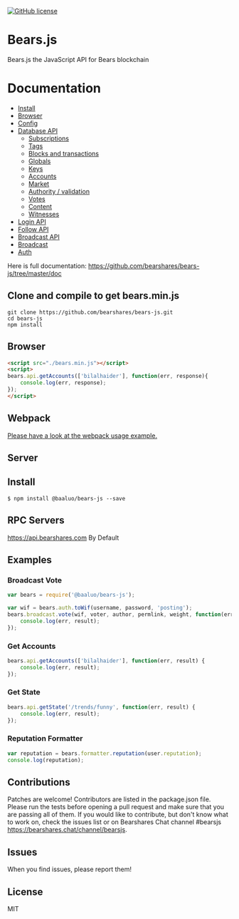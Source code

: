 [![GitHub license](https://img.shields.io/badge/license-MIT-blue.svg)](https://github.com/bearshares/bears-js/blob/master/LICENSE)

# Bears.js
Bears.js the JavaScript API for Bears blockchain

# Documentation

- [Install](https://github.com/bearshares/bears-js/tree/master/doc#install)
- [Browser](https://github.com/bearshares/bears-js/tree/master/doc#browser)
- [Config](https://github.com/bearshares/bears-js/tree/master/doc#config)
- [Database API](https://github.com/bearshares/bears-js/tree/master/doc#api)
    - [Subscriptions](https://github.com/bearshares/bears-js/tree/master/doc#subscriptions)
    - [Tags](https://github.com/bearshares/bears-js/tree/master/doc#tags)
    - [Blocks and transactions](https://github.com/bearshares/bears-js/tree/master/doc#blocks-and-transactions)
    - [Globals](https://github.com/bearshares/bears-js/tree/master/doc#globals)
    - [Keys](https://github.com/bearshares/bears-js/tree/master/doc#keys)
    - [Accounts](https://github.com/bearshares/bears-js/tree/master/doc#accounts)
    - [Market](https://github.com/bearshares/bears-js/tree/master/doc#market)
    - [Authority / validation](https://github.com/bearshares/bears-js/tree/master/doc#authority--validation)
    - [Votes](https://github.com/bearshares/bears-js/tree/master/doc#votes)
    - [Content](https://github.com/bearshares/bears-js/tree/master/doc#content)
    - [Witnesses](https://github.com/bearshares/bears-js/tree/master/doc#witnesses)
- [Login API](https://github.com/bearshares/bears-js/tree/master/doc#login)
- [Follow API](https://github.com/bearshares/bears-js/tree/master/doc#follow-api)
- [Broadcast API](https://github.com/bearshares/bears-js/tree/master/doc#broadcast-api)
- [Broadcast](https://github.com/bearshares/bears-js/tree/master/doc#broadcast)
- [Auth](https://github.com/bearshares/bears-js/tree/master/doc#auth)


Here is full documentation:
https://github.com/bearshares/bears-js/tree/master/doc

## Clone and compile to get bears.min.js
```
git clone https://github.com/bearshares/bears-js.git
cd bears-js
npm install
```

## Browser
```html
<script src="./bears.min.js"></script>
<script>
bears.api.getAccounts(['bilalhaider'], function(err, response){
    console.log(err, response);
});
</script>
```

## Webpack
[Please have a look at the webpack usage example.](https://github.com/bearshares/bears-js/blob/master/examples/webpack-example)

## Server
## Install
```
$ npm install @baaluo/bears-js --save
```

## RPC Servers
https://api.bearshares.com By Default<br/>

## Examples
### Broadcast Vote
```js
var bears = require('@baaluo/bears-js');

var wif = bears.auth.toWif(username, password, 'posting');
bears.broadcast.vote(wif, voter, author, permlink, weight, function(err, result) {
	console.log(err, result);
});
```

### Get Accounts
```js
bears.api.getAccounts(['bilalhaider'], function(err, result) {
	console.log(err, result);
});
```

### Get State
```js
bears.api.getState('/trends/funny', function(err, result) {
	console.log(err, result);
});
```

### Reputation Formatter
```js
var reputation = bears.formatter.reputation(user.reputation);
console.log(reputation);
```

## Contributions
Patches are welcome! Contributors are listed in the package.json file. Please run the tests before opening a pull request and make sure that you are passing all of them. If you would like to contribute, but don't know what to work on, check the issues list or on Bearshares Chat channel #bearsjs https://bearshares.chat/channel/bearsjs.

## Issues
When you find issues, please report them!

## License
MIT
